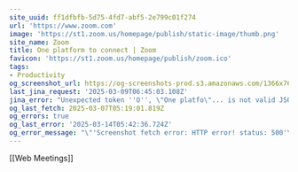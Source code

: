 ```yaml
---
site_uuid: ff1dfbfb-5d75-4fd7-abf5-2e799c01f274
url: 'https://www.zoom.com'
image: 'https://st1.zoom.us/homepage/publish/static-image/thumb.png'
site_name: Zoom
title: One platform to connect | Zoom
favicon: 'https://st1.zoom.us/homepage/publish/zoom.ico'
tags:
- Productivity
og_screenshot_url: https://og-screenshots-prod.s3.amazonaws.com/1366x768/80/false/cb97b547d5271c2d7e8129bea4be545a7e22f20acf7f86ab083e583289846bc2.jpeg
last_jina_request: '2025-03-09T06:45:03.108Z'
jina_error: "Unexpected token ''O'', \"One platfo\"... is not valid JSON"
og_last_fetch: 2025-03-07T05:19:01.819Z
og_errors: true
og_last_error: '2025-03-14T05:42:36.724Z'
og_error_message: "\"'Screenshot fetch error: HTTP error! status: 500'\""
---
```


[[Web Meetings]]

